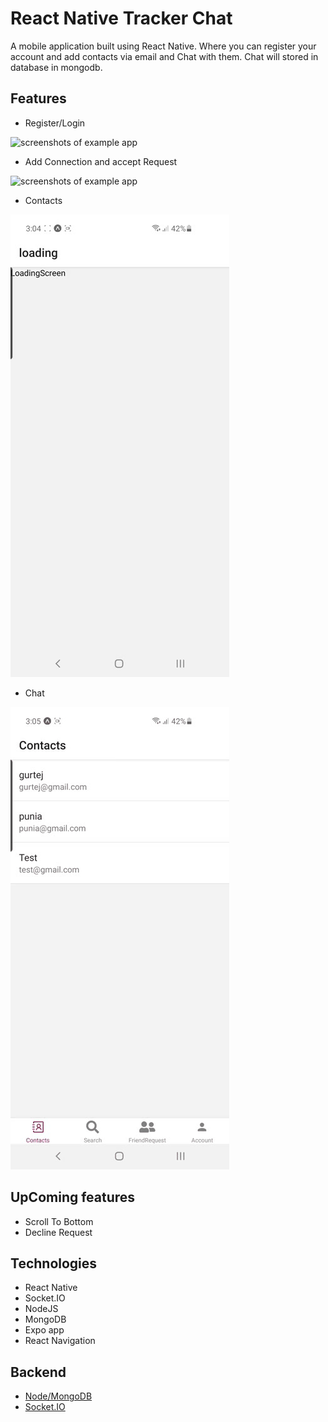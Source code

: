 # React Native Tracker Chat

A mobile application built using React Native. Where you can register your account and add contacts via email and Chat with them.
Chat will stored in database in mongodb.

## Features

- Register/Login


![screenshots of example app](/assets/register.gif)


- Add Connection and accept Request 


![screenshots of example app](/assets/request.gif)


- Contacts


![screenshots of example app](/assets/contact.gif)



- Chat


![screenshots of example app](/assets/chat.gif)



## UpComing features

- Scroll To Bottom
- Decline Request

## Technologies

- React Native
- Socket.IO
- NodeJS
- MongoDB
- Expo app
- React Navigation

## Backend
- [Node/MongoDB](https://github.com/siddharthkureel/chat-back-native)
- [Socket.IO](https://github.com/siddharthkureel/chat-back-socket)

